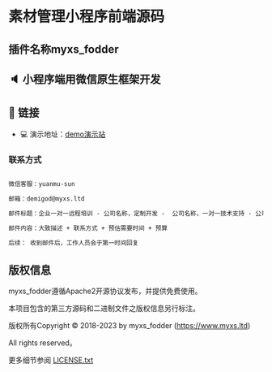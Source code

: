 # 素材管理小程序前端源码
## 插件名称myxs_fodder

## 🔈 小程序端用微信原生框架开发

## 🔗 链接
- 💻 演示地址：[demo演示站](https://w7.5ycz.com)

### 联系方式

```txt

微信客服：yuanmu-sun

邮箱：demigod@myxs.ltd

邮件标题：企业一对一远程培训 - 公司名称，定制开发 -  公司名称，一对一技术支持 - 公司名称

邮件内容：大致描述 + 联系方式 + 预估需要时间 + 预算

后续： 收到邮件后，工作人员会于第一时间回复

```

## 版权信息

myxs_fodder遵循Apache2开源协议发布，并提供免费使用。

本项目包含的第三方源码和二进制文件之版权信息另行标注。

版权所有Copyright © 2018-2023 by myxs_fodder (https://www.myxs.ltd)

All rights reserved。

更多细节参阅 [LICENSE.txt](LICENSE.txt)